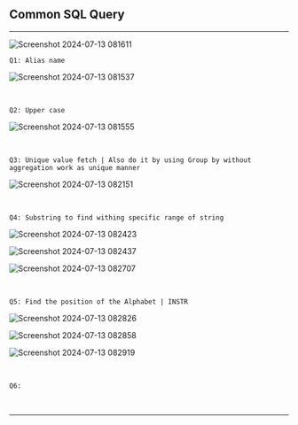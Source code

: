
## Common SQL Query

<hr>

![Screenshot 2024-07-13 081611](https://github.com/user-attachments/assets/69f4a6e2-a657-4c42-9e76-58272777b84c)

    Q1: Alias name
   
![Screenshot 2024-07-13 081537](https://github.com/user-attachments/assets/dd216f3e-340f-4c9b-8780-4556cddad875)

<br>

    Q2: Upper case
    
![Screenshot 2024-07-13 081555](https://github.com/user-attachments/assets/8879270d-f08e-42f1-ae87-c85c0f08e676)

<br>

    Q3: Unique value fetch | Also do it by using Group by without aggregation work as unique manner

![Screenshot 2024-07-13 082151](https://github.com/user-attachments/assets/07a05a7e-264c-45af-a523-8c8718590df9)

<br>

    Q4: Substring to find withing specific range of string

![Screenshot 2024-07-13 082423](https://github.com/user-attachments/assets/62cfcd33-084f-4e22-9d4c-c5cbf405ddc6)

![Screenshot 2024-07-13 082437](https://github.com/user-attachments/assets/0d73d20a-9407-4ef6-ac19-ef2083572b33)

![Screenshot 2024-07-13 082707](https://github.com/user-attachments/assets/b73a01f5-28b0-4c51-ac26-b00e6dfb3343)

<br>

    Q5: Find the position of the Alphabet | INSTR

![Screenshot 2024-07-13 082826](https://github.com/user-attachments/assets/9a1d2e76-5468-4de3-b277-ba629b6c82be)

![Screenshot 2024-07-13 082858](https://github.com/user-attachments/assets/bfd86b83-ef06-433e-8636-0e421c6f7b95)

![Screenshot 2024-07-13 082919](https://github.com/user-attachments/assets/5b687615-1abd-4425-b971-50ecf6344277)

<br>

    Q6: 
    
<br>
<hr>
